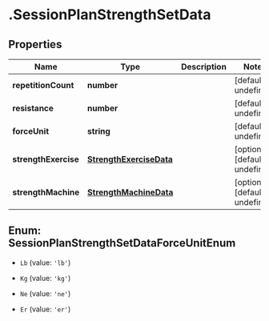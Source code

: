 # .SessionPlanStrengthSetData

## Properties

Name | Type | Description | Notes
------------ | ------------- | ------------- | -------------
**repetitionCount** | **number** |  | [default to undefined]
**resistance** | **number** |  | [default to undefined]
**forceUnit** | **string** |  | [default to undefined]
**strengthExercise** | [**StrengthExerciseData**](StrengthExerciseData.md) |  | [optional] [default to undefined]
**strengthMachine** | [**StrengthMachineData**](StrengthMachineData.md) |  | [optional] [default to undefined]



## Enum: SessionPlanStrengthSetDataForceUnitEnum


* `Lb` (value: `'lb'`)

* `Kg` (value: `'kg'`)

* `Ne` (value: `'ne'`)

* `Er` (value: `'er'`)



